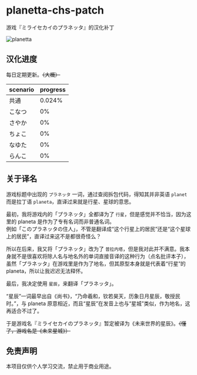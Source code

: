 # planetta-chs-patch

游戏『ミライセカイのプラネッタ』的汉化补丁

![planetta](https://vip2.loli.io/2023/08/23/jWaJAuT4gXNmVZt.png)

## 汉化进度

每日定期更新。~~（大概）~~

| scenario | progress |
| :------- | :------- |
| 共通     | 0.024%   |
| こなつ   | 0%       |
| さやか   | 0%       |
| ちょこ   | 0%       |
| なゆた   | 0%       |
| らんこ   | 0%       |

## 关于译名

游戏标题中出现的 `プラネッタ` 一词，通过查阅拆包代码，得知其并非英语 `planet` 而是拉丁语 `planeta`，直译过来就是行星、星球的意思。

最初，我将游戏内的「プラネッタ」全都译为了 `行星`，但是感觉并不恰当，因为这里的 planeta 是作为了专有名词而非普通名词。  
例如「このプラネッタの住人」，不管是翻译成“这个行星上的居民”还是“这个星球上的居民”，直译过来这不是都很奇怪么？

所以在后来，我又将「プラネッタ」改为了 `普拉内塔`，但是我对此并不满意。我本身就不是很喜欢将除人名与地名外的单词直接音译的这种行为（点名批评本子），虽然「プラネッタ」在游戏里是作为了地名，但其原型本身就是代表着“行星”的 planeta，所以让我迟迟无法释怀。

最后，我决定使用 `星辰`，来翻译「プラネッタ」。

“星辰”一词最早出自《尚书》，“乃命羲和，钦若昊天，历象日月星辰，敬授民时。”，与 planeta 原意相近，而且“星辰”在发音上也与“星城”类似，作为地名，这再适合不过了。

于是游戏名『ミライセカイのプラネッタ』暂定被译为《未来世界的星辰》。~~（懂了，游戏名是《未来星城》）~~

## 免责声明

本项目仅供个人学习交流，禁止用于商业用途。
